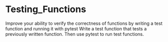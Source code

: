 # Testing_Functions
Improve your ability to verify the correctness of functions by writing a test function and running it with pytest
Write a test function that tests a previously written function. Then use pytest to run test functions.


